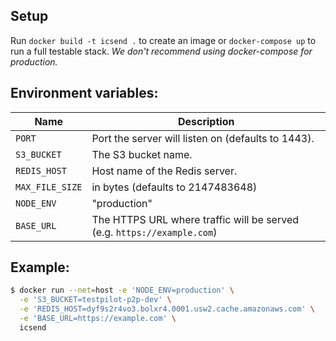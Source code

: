 ## Setup

Run `docker build -t icsend .` to create an image or `docker-compose up` to run a full testable stack. *We don't recommend using docker-compose for production.*

## Environment variables:

| Name             | Description
|------------------|-------------|
| `PORT`           | Port the server will listen on (defaults to 1443).
| `S3_BUCKET`  | The S3 bucket name.
| `REDIS_HOST` | Host name of the Redis server.
| `MAX_FILE_SIZE` | in bytes (defaults to 2147483648)
| `NODE_ENV`       | "production"
| `BASE_URL`       | The HTTPS URL where traffic will be served (e.g. `https://example.com`)

## Example:

```sh
$ docker run --net=host -e 'NODE_ENV=production' \
  -e 'S3_BUCKET=testpilot-p2p-dev' \
  -e 'REDIS_HOST=dyf9s2r4vo3.bolxr4.0001.usw2.cache.amazonaws.com' \
  -e 'BASE_URL=https://example.com' \
  icsend
```
